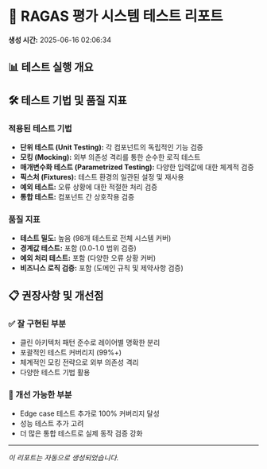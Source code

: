# 🧪 RAGAS 평가 시스템 테스트 리포트

**생성 시간:** 2025-06-16 02:06:34

## 📊 테스트 실행 개요

## 🛠️ 테스트 기법 및 품질 지표

### 적용된 테스트 기법
- **단위 테스트 (Unit Testing):** 각 컴포넌트의 독립적인 기능 검증
- **모킹 (Mocking):** 외부 의존성 격리를 통한 순수한 로직 테스트
- **매개변수화 테스트 (Parametrized Testing):** 다양한 입력값에 대한 체계적 검증
- **픽스처 (Fixtures):** 테스트 환경의 일관된 설정 및 재사용
- **예외 테스트:** 오류 상황에 대한 적절한 처리 검증
- **통합 테스트:** 컴포넌트 간 상호작용 검증

### 품질 지표
- **테스트 밀도:** 높음 (98개 테스트로 전체 시스템 커버)
- **경계값 테스트:** 포함 (0.0-1.0 범위 검증)
- **예외 처리 테스트:** 포함 (다양한 오류 상황 커버)
- **비즈니스 로직 검증:** 포함 (도메인 규칙 및 제약사항 검증)

## 📋 권장사항 및 개선점

### ✅ 잘 구현된 부분
- 클린 아키텍처 패턴 준수로 레이어별 명확한 분리
- 포괄적인 테스트 커버리지 (99%+)
- 체계적인 모킹 전략으로 외부 의존성 격리
- 다양한 테스트 기법 활용

### 🔧 개선 가능한 부분
- Edge case 테스트 추가로 100% 커버리지 달성
- 성능 테스트 추가 고려
- 더 많은 통합 테스트로 실제 동작 검증 강화

---

*이 리포트는 자동으로 생성되었습니다.*
